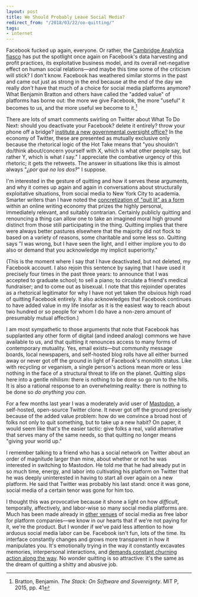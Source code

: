 ```yaml
---
layout: post
title: We Should Probably Leave Social Media?
redirect_from: "/2018/03/22/on-quitting/"
tags:
- internet
---
```


Facebook fucked up again, everyone. Or rather, the [Cambridge Analytica fiasco](https://www.theguardian.com/commentisfree/2018/mar/21/cambridge-analytica-facebook-data-users-profit) has put the spotlight once again on Facebook's data harvesting and profit practices, its exploitative business model, and its overall net-negative effect on human social relations—and maybe this time some of the criticism will stick? I don't know. Facebook has weathered similar storms in the past and came out just as strong in the end because at the end of the day we really *don't* have that much of a choice for social media platforms anymore? What Benjamin Bratton and others have called the "added value" of platforms has borne out: the more we give Facebook, the more "useful" it becomes to us, and the more useful we become to it.[^1]

[^1]: Bratton, Benjamin. *The Stack: On Software and Sovereignty*. MIT P, 2015, pp. 41

There are lots of smart comments swirling on Twitter about What To Do Next: should you deactivate your Facebook? delete it entirely? throw your phone off a bridge? [institute a new governmental oversight office?](https://www.bloomberg.com/news/articles/2018-03-21/paul-ford-facebook-is-why-we-need-a-digital-protection-agency) In the economy of Twitter, these are presented as mutually exclusive only because the rhetorical logic of the Hot Take means that "you shouldn't do/think about/concern yourself with X, which is what other people say, but rather Y, which is what *I* say." I appreciate the combative urgency of this rhetoric; it gets the retweets. The answer in situations like this is almost always "*¿por qué no los dos?*" I suppose.

I'm interested in the gesture of quitting and how it serves these arguments, and why it comes up again and again in conversations about structurally exploitative situations, from social media to New York City to academia. Smarter writers than I have noted the [concretization of "quit lit" as a form](https://www.theatlantic.com/entertainment/archive/2015/09/dont-quit-your-day-job/404671/) within an online writing economy that prizes the highly personal, immediately relevant, and suitably contrarian. Certainly publicly quitting and renouncing a thing can allow one to take an imagined moral high ground distinct from those still participating in the thing. Quitting implies that there were always better pastures elsewhere that the majority did not flock to based on a variety of reasons, some charitable and some less so. Quitting says "I was wrong, but I have seen the light, and I either implore you to do also or demand that you acknowledge my implicit superiority."

(This is the moment where I say that I have deactivated, but not deleted, my Facebook account. I also rejoin this sentence by saying that I have used it precisely four times in the past three years: to announce that I was accepted to graduate school; to sell a piano; to circulate a friend's medical fundraiser; and to come out as bisexual. I note that this rejoinder operates as a rhetorical legitimator for why I have not yet taken the obvious high road of quitting Facebook entirely. It also acknowledges that Facebook continues to have added value in my life insofar as it is the easiest way to reach about two hundred or so people for whom I do have a non-zero amount of presumably mutual affection.)

I am most sympathetic to those arguments that note that Facebook has supplanted any other form of digital (and indeed analog) commons we have available to us, and that quitting it renounces access to many forms of contemporary mutuality. Yes, email exists—but community message boards, local newspapers, and self-hosted blog rolls have all either burned away or never got off the ground in light of Facebook's monolith status. Like with recycling or veganism, a single person's actions mean more or less nothing in the face of a structural threat to life on the planet. Quitting slips here into a gentle nihilism: there is nothing to be done so go run to the hills. It is also a rational response to an overwhelming reality: there is nothing to be done so *do anything you can*.

For a few months last year I was a moderately avid user of [Mastodon](https://mastodon.social/about), a self-hosted, open-source Twitter clone. It never got off the ground precisely because of the added value problem: how do we convince a broad host of folks not only to quit something, but to take up a new habit? On paper, it would seem like that's the easier tactic: give folks a real, valid alternative that serves many of the same needs, so that quitting no longer means "giving your world up."

I remember talking to a friend who has a social network on Twitter about an order of magnitude larger than mine, about whether or not he was interested in switching to Mastodon. He told me that he had already put in so much time, energy, and labor into cultivating his platform on Twitter that he was deeply uninterested in having to start all over again on a new platform. He said that Twitter was probably his last stand: once it was gone, social media of a certain tenor was gone for him too.

I thought this was provocative because it shone a light on how *difficult*, temporally, affectively, and labor-wise so many social media platforms are. Much has been made already in [other venues](https://www.routledge.com/Digital-Labor-The-Internet-as-Playground-and-Factory/Scholz/p/book/9780415896955) of social media as free labor for platform companies—we know in our hearts that if we're not paying for it, we're the product. But I wonder if we've paid less attention to how arduous social media labor can be. Facebook isn't fun, lots of the time. Its interface constantly changes and grows more transparent in how it manipulates you. It's emotionally trying in the way it constantly excavates memories, interpersonal interactions, and [demands constant churning action along the way](https://www.buzzfeed.com/charliewarzel/i-let-facebooks-algorithms-run-my-life-for-weeks?utm_term=.sqx6d9MoB#.goOA0DwXm). No wonder quitting is so attractive: it's the same as the dream of quitting a shitty and abusive job.
